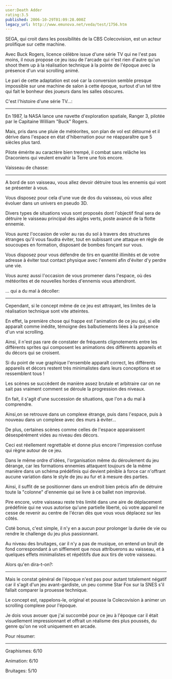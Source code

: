 ```yaml
---
user:Death Adder
rating:3.5
published: 2006-10-29T01:09:28.000Z
legacy_url: http://www.emunova.net/veda/test/1756.htm
---
```

SEGA, qui croit dans les possibilités de la CBS Colecovision, est un acteur prolifique sur cette machine.  

Avec Buck Rogers, licence célèbre issue d'une série TV qui ne l'est pas moins, il nous propose ce jeu issu de l'arcade qui n'est rien d'autre qu'un shoot them up à la réalisation technique à la pointe de l'époque avec la présence d'un vrai scrolling animé.  

Le pari de cette adaptation est osé car la conversion semble presque impossible sur une machine de salon à cette époque, surtout d'un tel titre qui fait le bonheur des joueurs dans les salles obscures.  

  

  

C'est l'histoire d'une série TV...:  

---------------------------------------  

En 1987, la NASA lance une navette d'exploration spatiale, Ranger 3, pilotée par le Capitaine William "Buck" Rogers.  

Mais, pris dans une pluie de météorites, son plan de vol est détourné et il dérive dans l'espace en état d'hibernation pour ne réapparaître que 5 siècles plus tard.  

Pilote émérite au caractère bien trempé, il combat sans relâche les Draconiens qui veulent envahir la Terre une fois encore.  

  

  

Vaisseau de chasse:  

-------------------------  

A bord de son vaisseau, vous allez devoir détruire tous les ennemis qui vont se présenter à vous.  

Vous disposez pour cela d'une vue de dos du vaisseau, où vous allez évoluer dans un univers en pseudo 3D.  

Divers types de situations vous sont proposés dont l'objectif final sera de détruire le vaisseau principal des aigles verts, poste avancé de la flotte ennemie.  

Vous aurez l'occasion de voler au ras du sol à travers des structures étranges qu'il vous faudra éviter, tout en subissant une attaque en règle de soucoupes en formation, disposant de bombes fonçant sur vous.  

Vous disposez pour vous défendre de tirs en quantité illimités et de votre adresse à éviter tout contact physique avec l'ennemi afin d'éviter d'y perdre une vie.  

Vous aurez aussi l'occasion de vous promener dans l'espace, où des météorites et de nouvelles hordes d'ennemis vous attendront.  

  

  

... qui a du mal à décoller:  

--------------------------------  

Cependant, si le concept même de ce jeu est attrayant, les limites de la réalisation technique sont vite atteintes.  

En effet, la première chose qui frappe est l'animation de ce jeu qui, si elle apparaît comme inédite, témoigne des balbutiements liées à la présence d'un vrai scrolling.  

Ainsi, il n'est pas rare de constater de fréquents clignotements entre les différents sprites qui composent les animations des différents appareils et du décors qui se croisent.  

Si du point de vue graphique l'ensemble apparaît correct, les différents appareils et décors restent très minimalistes dans leurs conceptions et se ressemblent tous !  

Les scènes se succèdent de manière assez brutale et arbitraire car on ne sait pas vraiment comment se déroule la progression des niveaux.  

En fait, il s'agit d'une succession de situations, que l'on a du mal à comprendre.  

Ainsi,on se retrouve dans un complexe étrange, puis dans l'espace, puis à nouveau dans un complexe avec des murs à éviter...  

De plus, certaines scènes comme celles de l'espace apparaissent désespérément vides au niveau des décors.  

Ceci est réellement regrettable et donne plus encore l'impression confuse qui règne autour de ce jeu.  

Dans le même ordre d'idées, l'organisation même du déroulement du jeu dérange, car les formations ennemies attaquent toujours de la même manière dans un schéma prédéfinis qui devient pénible à force car n'offrant aucune variation dans le style de jeu au fur et à mesure des parties.  

Ainsi, il suffit de se positionner dans un endroit bien précis afin de détruire toute la "colonne" d'ennemie qui se livre à ce ballet non improvisé.  

Pire encore, votre vaisseau reste très limité dans une aire de déplacement prédéfinie qui ne vous autorise qu'une partielle liberté, où votre appareil ne cesse de revenir au centre de l'écran dès que vous vous déplacez sur les côtés.  

Coté bonus, c'est simple, il n'y en a aucun pour prolonger la durée de vie ou rendre le challenge du jeu plus passionnant.  

Au niveau des bruitages, car il n'y a pas de musique, on entend un bruit de fond correspondant à un sifflement que nous attribuerons au vaisseau, et à quelques effets minimalistes et répétitifs due aux tirs de votre vaisseau.  

  

  

Alors qu'en dira-t-on?:  

----------------------------  

Mais le constat général de l'époque n'est pas pour autant totalement négatif car il s'agit d'un jeu avant-gardiste, un peu comme Star Fox sur la SNES s'il fallait comparer la prouesse technique.  

Le concept est, rappelons-le, original et pousse la Colecovision à animer un scrolling complexe pour l'époque.  

Je dois vous avouer que j'ai succombé pour ce jeu à l'époque car il était visuellement impressionnant et offrait un réalisme des plus poussés, du genre qu'on ne voit uniquement en arcade.  

  

  

Pour résumer:  

------------------  

Graphismes: 6/10  

Animation: 6/10  

Bruitages: 5/10